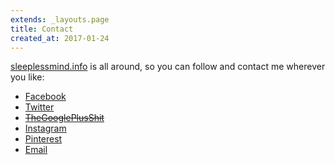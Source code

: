 ```yaml
---
extends: _layouts.page
title: Contact
created_at: 2017-01-24
---
```


[sleeplessmind.info](/) is all around, so you can follow and contact me wherever you like:

* [Facebook](https://www.facebook.com/sleeplessmind.info/)
* [Twitter](https://twitter.com/slmd_info)
* <span style="text-decoration: line-through;">[TheGooglePlusShit](https://plus.google.com/b/112045951860210277097/112045951860210277097)</span>
* [Instagram](https://www.instagram.com/sleeplessmind.info/)
* [Pinterest](https://www.pinterest.com/slmd_info/)
* [Email](mailto:guill@sleeplessmind.com.mo)
